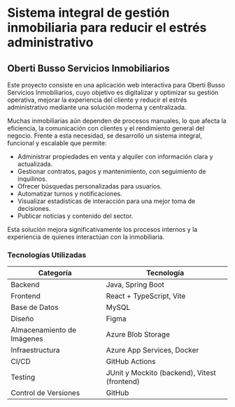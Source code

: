 # Sistema integral de gestión inmobiliaria para reducir el estrés administrativo
## Oberti Busso Servicios Inmobiliarios

Este proyecto consiste en una aplicación web interactiva para Oberti Busso Servicios Inmobiliarios, cuyo objetivo es digitalizar y optimizar su gestión operativa, mejorar la experiencia del cliente y reducir el estrés administrativo mediante una solución moderna y centralizada.

Muchas inmobiliarias aún dependen de procesos manuales, lo que afecta la eficiencia, la comunicación con clientes y el rendimiento general del negocio. Frente a esta necesidad, se desarrolló un sistema integral, funcional y escalable que permite:

- Administrar propiedades en venta y alquiler con información clara y actualizada.  
- Gestionar contratos, pagos y mantenimiento, con seguimiento de inquilinos.  
- Ofrecer búsquedas personalizadas para usuarios.  
- Automatizar turnos y notificaciones.  
- Visualizar estadísticas de interacción para una mejor toma de decisiones.  
- Publicar noticias y contenido del sector.

Esta solución mejora significativamente los procesos internos y la experiencia de quienes interactúan con la inmobiliaria.


### Tecnologías Utilizadas
| Categoría                 | Tecnología                                   |
|---------------------------|----------------------------------------------|
| Backend                   | Java, Spring Boot                            |
| Frontend                  | React + TypeScript, Vite                     |
| Base de Datos             | MySQL                                        |
| Diseño                    | Figma                                        |
| Almacenamiento de Imágenes| Azure Blob Storage                           |
| Infraestructura           | Azure App Services, Docker                   |
| CI/CD                     | GitHub Actions                               |
| Testing                   | JUnit y Mockito (backend), Vitest (frontend) |
| Control de Versiones      | GitHub                                       |
